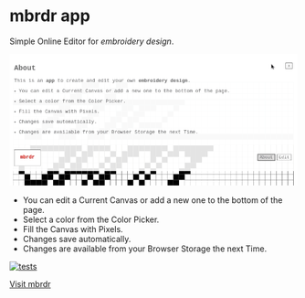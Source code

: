 # mbrdr app

Simple Online Editor for *embroidery design*.

![mbrdr-app](https://raw.githubusercontent.com/exiguus/app-mbrdr/master/mbrdr.gif)

- You can edit a Current Canvas or add a new one to the bottom of the page.
- Select a color from the Color Picker.
- Fill the Canvas with Pixels.
- Changes save automatically.
- Changes are available from your Browser Storage the next Time.

[![tests][tests]][tests-url]

[Visit mbrdr](https://www.mbrdr.de/)

[tests]: https://img.shields.io/travis/exiguus/app-mbrdr/master.svg
[tests-url]: https://travis-ci.org/exiguus/app-mbrdr